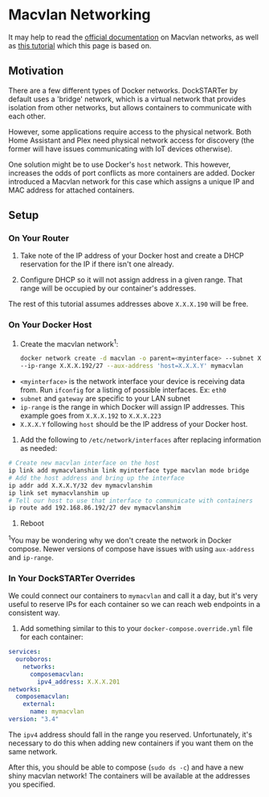 # Macvlan Networking

It may help to read the [official documentation](https://docs.docker.com/v17.09/engine/userguide/networking/get-started-macvlan/#macvlan-8021q-trunk-bridge-mode-example-usage) on Macvlan networks, as well as [this tutorial](https://blog.oddbit.com/post/2018-03-12-using-docker-macvlan-networks/) which this page is based on.

## Motivation

There are a few different types of Docker networks. DockSTARTer by default uses a 'bridge' network, which is a virtual network that provides isolation from other networks, but allows containers to communicate with each other.

However, some applications require access to the physical network. Both Home Assistant and Plex need physical network access for discovery (the former will have issues communicating with IoT devices otherwise).

One solution might be to use Docker's `host` network. This however, increases the odds of port conflicts as more containers are added. Docker introduced a Macvlan network for this case which assigns a unique IP and MAC address for attached containers.

## Setup

### On Your Router

1. Take note of the IP address of your Docker host and create a DHCP reservation for the IP if there isn't one already.

1. Configure DHCP so it will not assign address in a given range. That range will be occupied by our container's addresses.

 The rest of this tutorial assumes addresses above `X.X.X.190` will be free.

### On Your Docker Host

1. Create the macvlan network<sup>1</sup>:

   ```bash
   docker network create -d macvlan -o parent=<myinterface> --subnet X.X.X.0/24 --gateway X.X.X.1
   --ip-range X.X.X.192/27 --aux-address 'host=X.X.X.Y' mymacvlan
   ```

 * `<myinterface>` is the network interface your device is receiving data from. Run `ifconfig` for a listing of possible interfaces. Ex: `eth0`
 * `subnet` and `gateway` are specific to your LAN subnet
 * `ip-range` is the range in which Docker will assign IP addresses. This example goes from `X.X.X.192` to `X.X.X.223`
 * `X.X.X.Y` following `host` should be the IP address of your Docker host.

1. Add the following to `/etc/network/interfaces` after replacing information as needed:

 ```bash
 # Create new macvlan interface on the host
 ip link add mymacvlanshim link myinterface type macvlan mode bridge
 # Add the host address and bring up the interface
 ip addr add X.X.X.Y/32 dev mymacvlanshim
 ip link set mymacvlanshim up
 # Tell our host to use that interface to communicate with containers
 ip route add 192.168.86.192/27 dev mymacvlanshim
 ```

1. Reboot

<sup>1</sup>You may be wondering why we don't create the network in Docker compose. Newer versions of compose have issues with using `aux-address` and `ip-range`.

### In Your DockSTARTer Overrides

We could connect our containers to `mymacvlan` and call it a day, but it's very useful to reserve IPs for each container so we can reach web endpoints in a consistent way.

1. Add something similar to this to your `docker-compose.override.yml` file for each container:

 ```yaml
 services:
   ouroboros:
     networks:
       composemacvlan:
         ipv4_address: X.X.X.201
 networks:
   composemacvlan:
     external:
       name: mymacvlan
 version: "3.4"
 ```

 The `ipv4` address should fall in the range you reserved.
 Unfortunately, it's necessary to do this when adding new containers if you want them on the same network.

After this, you should be able to compose (`sudo ds -c`) and have a new shiny macvlan network! The containers will be available at the addresses you specified.
